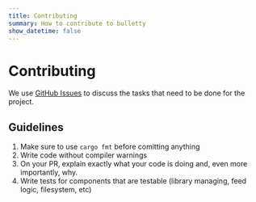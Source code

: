 ```yaml
---
title: Contributing
summary: How to contribute to bulletty
show_datetime: false
---
```


# Contributing

We use [GitHub Issues](https://github.com/CrociDB/bulletty/issues) to discuss the tasks that need to be done for the project.

## Guidelines

1. Make sure to use `cargo fmt` before comitting anything
2. Write code without compiler warnings
3. On your PR, explain exactly what your code is doing and, even more importantly, why.
4. Write tests for components that are testable (library managing, feed logic, filesystem, etc)

